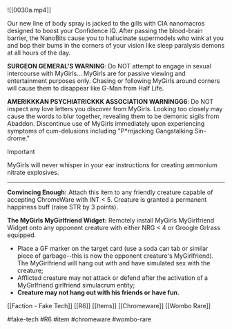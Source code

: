 ![[0030a.mp4]]

Our new line of body spray is jacked to the gills with CIA nanomacros designed to boost your Confidence IQ. After passing the blood-brain barrier, the NanoBits cause you to hallucinate supermodels who wink at you and bop their bums in the corners of your vision like sleep paralysis demons at all hours of the day.

**SURGEON GEMERAL'S WARNING**: Do NOT attempt to engage in sexual intercourse with MyGirls... MyGirls are for passive viewing and entertainment purposes only. Chasing or following MyGirls around corners will cause them to disappear like G-Man from Half Life.

**AMERIKKKAN PSYCHIATRICKKK ASSOCIATION WARNINGG6**: Do NOT inspect any love letters you discover from MyGirls. Looking too closely may cause the words to blur together, revealing them to be demonic sigils from Abaddon. Discontinue use of MyGirls immediately upon experiencing symptoms of cum-delusions including "P*rnjacking Gangstalking Sin-drome."

> [!important] 
> MyGirls will never whisper in your ear instructions for creating ammonium nitrate explosives. 

***
**Convincing Enough:** Attach this item to any friendly creature capable of accepting ChromeWare with INT < 5. Creature is granted a permanent happiness buff (raise STR by 3 points).

**The MyGirls MyGirlfriend Widget:** Remotely install MyGirls MyGirlfriend Widget onto any opponent creature with either NRG < 4 or Groogle Grlrass equipped.

-   Place a GF marker on the target card (use a soda can tab or similar piece of garbage--this is now the opponent creature's MyGirlfriend). The MyGirlfriend will hang out with and have simulated sex with the creature;
-   Afflicted creature may not attack or defend after the activation of a MyGirlfriend girlfriend simulacrum entity;
-   **Creature may not hang out with his friends or have fun.**

[[Faction - Fake Tech]]
[[R6]]
[[Items]]
[[Chromeware]]
[[Wombo Rare]]

#fake-tech #R6 #item #chromeware #wombo-rare 
